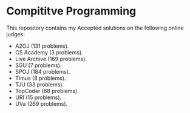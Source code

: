 # Compititve Programming

This repository contains my Accepted solutions on the following online judges:
 * A2OJ (131 problems).
 * CS Academy (3 problems).
 * Live Archive (169 problems).
 * SGU (7 problems).
 * SPOJ (184 problems).
 * Timus (8 problems).
 * TJU (33 problems).
 * TopCoder (68 problems).
 * URI (15 problems).
 * UVa (269 problems).